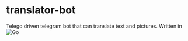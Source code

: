 # translator-bot
Telego driven telegram bot that can translate text and pictures.
Written in ![Go](https://img.shields.io/badge/go-%2300ADD8.svg?style=for-the-badge&logo=go&logoColor=white)
